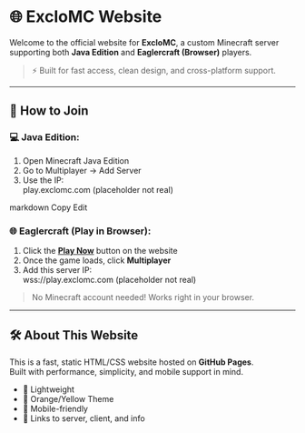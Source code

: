 # 🌐 ExcloMC Website

Welcome to the official website for **ExcloMC**, a custom Minecraft server supporting both **Java Edition** and **Eaglercraft (Browser)** players.

> ⚡ Built for fast access, clean design, and cross-platform support.

---

## 🧭 How to Join

### 💻 Java Edition:
1. Open Minecraft Java Edition
2. Go to Multiplayer → Add Server
3. Use the IP:  
play.exclomc.com (placeholder not real)

markdown
Copy
Edit

### 🌐 Eaglercraft (Play in Browser):
1. Click the **[Play Now](https://exclomc.github.io/client/)** button on the website  
2. Once the game loads, click **Multiplayer**
3. Add this server IP:  
wss://play.exclomc.com (placeholder not real)


> No Minecraft account needed! Works right in your browser.

---

## 🛠️ About This Website

This is a fast, static HTML/CSS website hosted on **GitHub Pages**.  
Built with performance, simplicity, and mobile support in mind.

- 💨 Lightweight
- 🎨 Orange/Yellow Theme
- 📱 Mobile-friendly
- 🔗 Links to server, client, and info
